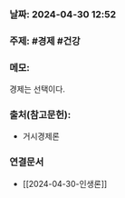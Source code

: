 ### 날짜: 2024-04-30 12:52

### 주제: #경제 #건강

### 메모:
경제는 선택이다.


### 출처(참고문헌):
- 거시경제론

### 연결문서
- [[2024-04-30-인생론]]